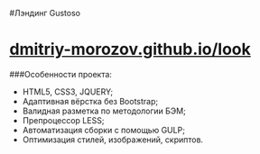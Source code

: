 #Лэндинг Gustoso
# [dmitriy-morozov.github.io/look](https://dmitriy-morozov.github.io/gustoso/)

###Особенности проекта:
* HTML5, CSS3, JQUERY;
* Адаптивная вёрстка без Bootstrap;
* Валидная разметка по методологии БЭМ;
* Препроцессор LESS; 
* Автоматизация сборки с помощью GULP;
* Оптимизация стилей, изображений, скриптов. 


